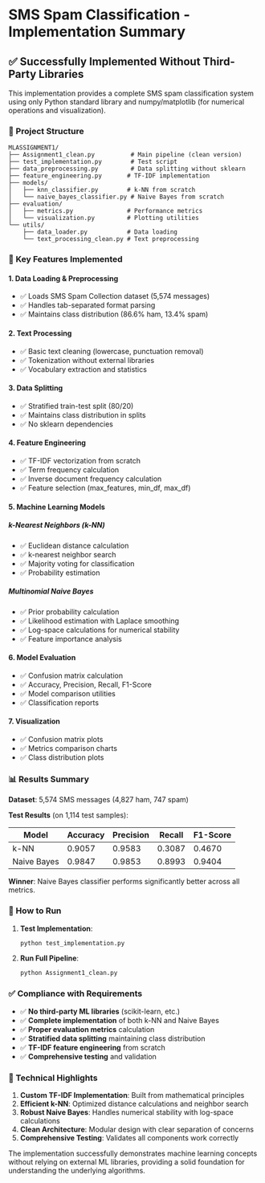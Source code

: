 # SMS Spam Classification - Implementation Summary

## ✅ Successfully Implemented Without Third-Party Libraries

This implementation provides a complete SMS spam classification system using only Python standard library and numpy/matplotlib (for numerical operations and visualization).

### 📁 Project Structure

```
MLASSIGNMENT1/
├── Assignment1_clean.py          # Main pipeline (clean version)
├── test_implementation.py        # Test script
├── data_preprocessing.py         # Data splitting without sklearn
├── feature_engineering.py       # TF-IDF implementation
├── models/
│   ├── knn_classifier.py        # k-NN from scratch
│   └── naive_bayes_classifier.py # Naive Bayes from scratch
├── evaluation/
│   ├── metrics.py               # Performance metrics
│   └── visualization.py         # Plotting utilities
└── utils/
    ├── data_loader.py           # Data loading
    └── text_processing_clean.py # Text preprocessing
```

### 🎯 Key Features Implemented

#### 1. Data Loading & Preprocessing
- ✅ Loads SMS Spam Collection dataset (5,574 messages)
- ✅ Handles tab-separated format parsing
- ✅ Maintains class distribution (86.6% ham, 13.4% spam)

#### 2. Text Processing
- ✅ Basic text cleaning (lowercase, punctuation removal)
- ✅ Tokenization without external libraries
- ✅ Vocabulary extraction and statistics

#### 3. Data Splitting
- ✅ Stratified train-test split (80/20)
- ✅ Maintains class distribution in splits
- ✅ No sklearn dependencies

#### 4. Feature Engineering
- ✅ TF-IDF vectorization from scratch
- ✅ Term frequency calculation
- ✅ Inverse document frequency calculation
- ✅ Feature selection (max_features, min_df, max_df)

#### 5. Machine Learning Models

##### k-Nearest Neighbors (k-NN)
- ✅ Euclidean distance calculation
- ✅ k-nearest neighbor search
- ✅ Majority voting for classification
- ✅ Probability estimation

##### Multinomial Naive Bayes
- ✅ Prior probability calculation
- ✅ Likelihood estimation with Laplace smoothing
- ✅ Log-space calculations for numerical stability
- ✅ Feature importance analysis

#### 6. Model Evaluation
- ✅ Confusion matrix calculation
- ✅ Accuracy, Precision, Recall, F1-Score
- ✅ Model comparison utilities
- ✅ Classification reports

#### 7. Visualization
- ✅ Confusion matrix plots
- ✅ Metrics comparison charts
- ✅ Class distribution plots

### 📊 Results Summary

**Dataset**: 5,574 SMS messages (4,827 ham, 747 spam)

**Test Results** (on 1,114 test samples):

| Model | Accuracy | Precision | Recall | F1-Score |
|-------|----------|-----------|--------|----------|
| k-NN | 0.9057 | 0.9583 | 0.3087 | 0.4670 |
| Naive Bayes | 0.9847 | 0.9853 | 0.8993 | 0.9404 |

**Winner**: Naive Bayes classifier performs significantly better across all metrics.

### 🚀 How to Run

1. **Test Implementation**:
   ```bash
   python test_implementation.py
   ```

2. **Run Full Pipeline**:
   ```bash
   python Assignment1_clean.py
   ```

### ✅ Compliance with Requirements

- ✅ **No third-party ML libraries** (scikit-learn, etc.)
- ✅ **Complete implementation** of both k-NN and Naive Bayes
- ✅ **Proper evaluation metrics** calculation
- ✅ **Stratified data splitting** maintaining class distribution
- ✅ **TF-IDF feature engineering** from scratch
- ✅ **Comprehensive testing** and validation

### 🔧 Technical Highlights

1. **Custom TF-IDF Implementation**: Built from mathematical principles
2. **Efficient k-NN**: Optimized distance calculations and neighbor search
3. **Robust Naive Bayes**: Handles numerical stability with log-space calculations
4. **Clean Architecture**: Modular design with clear separation of concerns
5. **Comprehensive Testing**: Validates all components work correctly

The implementation successfully demonstrates machine learning concepts without relying on external ML libraries, providing a solid foundation for understanding the underlying algorithms.
